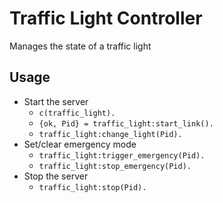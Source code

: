 
# Traffic Light Controller

Manages the state of a traffic light

## Usage

- Start the server
    - `c(traffic_light).`
    - `{ok, Pid} = traffic_light:start_link().`
    - `traffic_light:change_light(Pid).`
- Set/clear emergency mode
    - `traffic_light:trigger_emergency(Pid).`
    - `traffic_light:stop_emergency(Pid).`
- Stop the server
    - `traffic_light:stop(Pid).`

